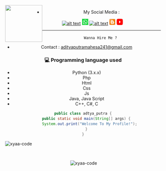 <img src="https://avatars.githubusercontent.com/u/109187416?v=4" width="120" height="120" align="left">
<center>


- My Social Media :

<a href="https://Instagram.com/xyaa_codename"><img src="https://disk.mediaindonesia.com/thumbs/1800x1200/news/2020/03/1e2c29c543e1c21f54846e7f3eae7c7e.jpg" alt="alt text" width="20" height="20"></a> 
<a href="https://wa.me/+16143244921?text=Asalamualaikum+bang"><img src="https://github.com/Yayan-XD/Yayan-XD/blob/master/img/whatsapp.png" alt="alt text" width="20" height="20"></a>
<a href="https://www.facebook.com/Aditya.putraXD991"><img src="https://upload.wikimedia.org/wikipedia/commons/5/51/Facebook_f_logo_%282019%29.svg" alt="alt text" width="20" height="20"></a> <a href="https://magic.xyaacode.my.id"><img src="https://github.com/Yayan-XD/Yayan-XD/blob/master/img/logo_blogspot_by_YayanXD.jpg" alt="alt text" width="20" height="20"></a> <a href="https://youtube.com/channel/"><img src="https://github.com/Yayan-XD/Yayan-XD/blob/master/img/logo_yt_by_YayanXD.jpg" alt="alt text" width="20" height="20"></a> 
&nbsp;&nbsp;     &nbsp;&nbsp;    &nbsp;&nbsp;   &nbsp;&nbsp;   &nbsp;&nbsp;   
___

```Wanna Hire Me ? ```

- Contact : adityaputramahesa241@gmail.com

### 💻 Programming language used
- Python (3.x.x)
- Php
- Html
- Css
- Js
- Java, Java Script
- C++, C#, C

```JAVA
public class adtya_putra {
   public static void main(String[] args) {
      System.out.print("Welcome To My Profile!");
   }
}
```


<p align="left"> <img src="https://komarev.com/ghpvc/?username=xyaa-code&label=Profile%20views&color=0e75b6&style=flat" alt="xyaa-code" /> </p>


<p align="left"> <a href="https://twitter.com/" target="blank"><img src="https://img.shields.io/twitter/follow/?logo=twitter&style=for-the-badge" alt="" /></a> </p>
<p align="left">
</p>
<p>&nbsp;<img align="center" src="https://github-readme-stats.vercel.app/api?username=xyaa-code&show_icons=true&locale=en" alt="xyaa-code" /></p>
